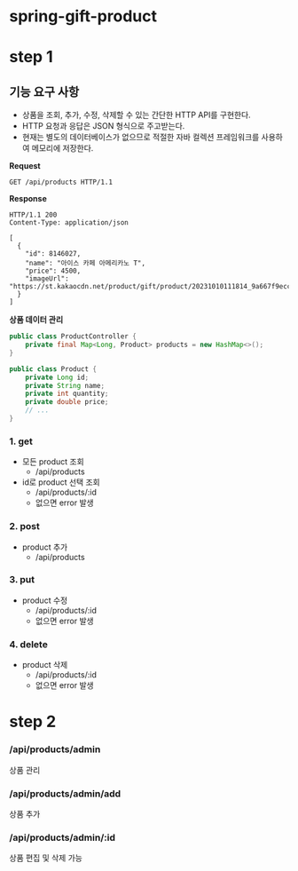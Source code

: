 # spring-gift-product
# step 1
## 기능 요구 사항
* 상품을 조회, 추가, 수정, 삭제할 수 있는 간단한 HTTP API를 구현한다.
* HTTP 요청과 응답은 JSON 형식으로 주고받는다.
* 현재는 별도의 데이터베이스가 없으므로 적절한 자바 컬렉션 프레임워크를 사용하여 메모리에 저장한다.

**Request**
```
GET /api/products HTTP/1.1
```

**Response**
```
HTTP/1.1 200 
Content-Type: application/json

[
  {
    "id": 8146027,
    "name": "아이스 카페 아메리카노 T",
    "price": 4500,
    "imageUrl": "https://st.kakaocdn.net/product/gift/product/20231010111814_9a667f9eccc943648797925498bdd8a3.jpg"
  }
]
```

**상품 데이터 관리**
```java
public class ProductController {
    private final Map<Long, Product> products = new HashMap<>();
}

public class Product {
    private Long id;
    private String name;
    private int quantity;
    private double price;
    // ...
}
```

### 1. get
* 모든 product 조회
  * /api/products
* id로 product 선택 조회
  * /api/products/:id
  * 없으면 error 발생
### 2. post
* product 추가
  * /api/products
### 3. put
* product 수정
  * /api/products/:id
  * 없으면 error 발생
### 4. delete
* product 삭제
  * /api/products/:id
  * 없으면 error 발생
# step 2
### /api/products/admin
상품 관리
### /api/products/admin/add
상품 추가
### /api/products/admin/:id
상품 편집 및 삭제 가능
